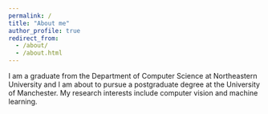 ```yaml
---
permalink: /
title: "About me"
author_profile: true
redirect_from: 
  - /about/
  - /about.html
---
```


I am a graduate from the Department of Computer Science at Northeastern University and I am about to pursue a postgraduate degree at the University of Manchester. My research interests include computer vision and machine learning.

